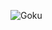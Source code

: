 ![Goku](https://media.giphy.com/media/v1.Y2lkPTc5MGI3NjExcW8yaTNiYXZuYnBwZWMycWxuM2M4NmMzcjNvbWZ2amZ2N2k1ejdzbCZlcD12MV9naWZzX3NlYXJjaCZjdD1n/KpAPQVW9lWnWU/giphy.gif)
